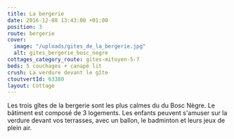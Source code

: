 ```yaml
---
title: La bergerie
date: 2016-12-08 13:43:00 +01:00
position: 3
route: bergerie
cover:
  image: "/uploads/gites_de_la_bergerie.jpg"
  alt: gites_bergerie_bosc_negre
cottages_category_route: gites-mitoyen-5-7
beds: 5 couchages + canapé lit
crush: La verdure devant le gîte
ctoutvertId: 63380
layout: Cottage
---
```


Les trois gîtes de la bergerie sont les plus calmes du du Bosc Nègre. Le bâtiment est composé de 3 logements. Les enfants peuvent s'amuser sur la verdure devant vos terrasses, avec un ballon, le badminton et leurs jeux de plein air.